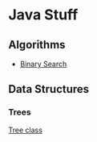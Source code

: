# Java Stuff

## Algorithms

- [Binary Search](/src/algorithms/BinarySearch.java)

## Data Structures

### Trees

[Tree class](/src/tree/Tree.java)
